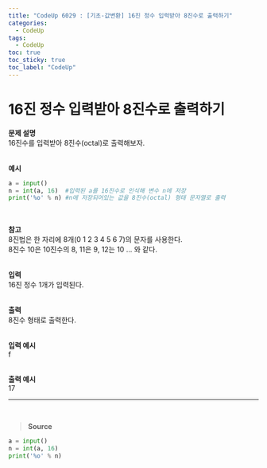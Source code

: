 ```yaml
---
title: "CodeUp 6029 : [기초-값변환] 16진 정수 입력받아 8진수로 출력하기"
categories:
  - CodeUp
tags:
  - CodeUp
toc: true
toc_sticky: true
toc_label: "CodeUp"
---
```


# 16진 정수 입력받아 8진수로 출력하기

**문제 설명**  
16진수를 입력받아 8진수(octal)로 출력해보자.  
<br>

**예시**

```python
a = input()
n = int(a, 16)  #입력된 a를 16진수로 인식해 변수 n에 저장
print('%o' % n) #n에 저장되어있는 값을 8진수(octal) 형태 문자열로 출력
```

<br>

**참고**  
8진법은 한 자리에 8개(0 1 2 3 4 5 6 7)의 문자를 사용한다.  
8진수 10은 10진수의 8, 11은 9, 12는 10 ... 와 같다.  
<br>

**입력**  
16진 정수 1개가 입력된다.  
<br>

**출력**  
8진수 형태로 출력한다.  
<br>

**입력 예시**  
f  
<br>

**출력 예시**  
17

---

<br>

> **Source**

```python
a = input()
n = int(a, 16)
print('%o' % n)
```
